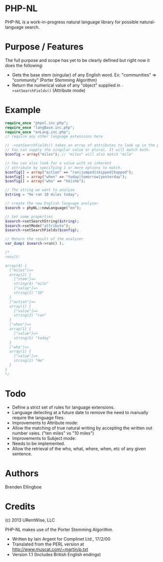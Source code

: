 PHP-NL
======

PHP-NL is a work-in-progress natural language library for possible natural-language search.

Purpose / Features
=====

The full purpose and scope has yet to be clearly defined but right now it does the following:
 - Gets the base stem (singular) of any English word. Ex: "communities" => "community" (Porter Stemming Algorithm)
 - Return the numerical value of any "object" supplied in ```->setSearchFields()``` (Attribute mode)

Example
=====
```php
require_once "phpnl.inc.php";
require_once "langBase.inc.php";
require_once "enLang.inc.php";
// require any other language extensions here

// ->setSearchFields() takes an array of attributes to look up in the phrase.
// You can supply the singular value or plural. It will match both.
$config = array("miles"); // "miles" will also match "mile"

// You can also look for a value with no inherent
// attribute by specifying 1 or more options to match.
$config[] = array("action" => "ran|jumped|skipped|hopped");
$config[] = array("when" => "today|tomorrow|yesterday");
$config[] = array("who" => "he|she");

// The string we want to analyze
$string = "He ran 10 miles today";

// create the new English language analyzer
$search = phpNL::newLanguage("en");

// Set some properties
$search->setSearchString($string);
$search->setMode("attribute");
$search->setSearchFields($config);

// Return the result of the analyzer
var_dump( $search->run() );

/*
result:

array(4) {
  ["miles"]=>
  array(2) {
    ["stem"]=>
    string(4) "mile"
    ["value"]=>
    string(2) "10"
  }
  ["action"]=>
  array(1) {
    ["value"]=>
    string(3) "ran"
  }
  ["when"]=>
  array(1) {
    ["value"]=>
    string(5) "today"
  }
  ["who"]=>
  array(1) {
    ["value"]=>
    string(2) "He"
  }
}
*/
```

Todo
=====

 - Define a strict set of rules for language extensions.
 - Language detecting at a future date to remove the need to manually require the language files.
 - Improvements to Attribute mode:
  - Allow the matching of true natural writing by accepting the written out number vales. ("ten miles" vs "10 miles")
 - Improvements to Subject mode:
  - Needs to be implemented.
  - Allow the retrieval of the who, what, where, when, etc of any given sentence.

Authors
=====

Brenden Ellingboe

Credits
=====

(c) 2013 URentWise, LLC

PHP-NL makes use of the Porter Stemming Algorithm.
 - Written by Iain Argent for Complinet Ltd., 17/2/00
 - Translated from the PERL version at http://www.muscat.com/~martin/p.txt
 - Version 1.1 (Includes British English endings)
